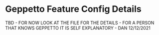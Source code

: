 # Geppetto Feature Config Details

TBD - FOR NOW LOOK AT THE FILE FOR THE DETAILS - FOR A PERSON THAT KNOWS GEPPETTO IT IS SELF EXPLANATORY - DAN 12/12/2021